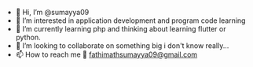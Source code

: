 - 👋 Hi, I’m @sumayya09
- 👀 I’m interested in application development and program code learning
- 🌱 I’m currently learning php and thinking about learning flutter or python.
- 💞️ I’m looking to collaborate on something big i don't know really...
- 📫 How to reach me 📧 fathimathsumayya09@gmail.com

<!---
sumayya09/sumayya09 is a ✨ special ✨ repository because its `README.md` (this file) appears on your GitHub profile.
You can click the Preview link to take a look at your changes.
--->
